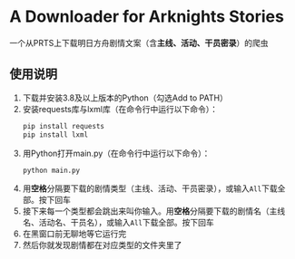 # A Downloader for Arknights Stories

一个从PRTS上下载明日方舟剧情文案（含**主线、活动、干员密录**）的爬虫

## 使用说明

1. 下载并安装3.8及以上版本的Python（勾选Add to PATH）
2. 安装requests库与lxml库（在命令行中运行以下命令）：
    ```sh
    pip install requests
    pip install lxml
    ```
3. 用Python打开main.py（在命令行中运行以下命令）：
    ```sh
    python main.py
    ```
4. 用**空格**分隔要下载的剧情类型（主线、活动、干员密录），或输入```All```下载全部。按下回车
5. 接下来每一个类型都会跳出来叫你输入。用**空格**分隔要下载的剧情名（主线名、活动名、干员名），或输入```All```下载全部。按下回车
6. 在黑窗口前无聊地等它运行完
7. 然后你就发现剧情都在对应类型的文件夹里了
